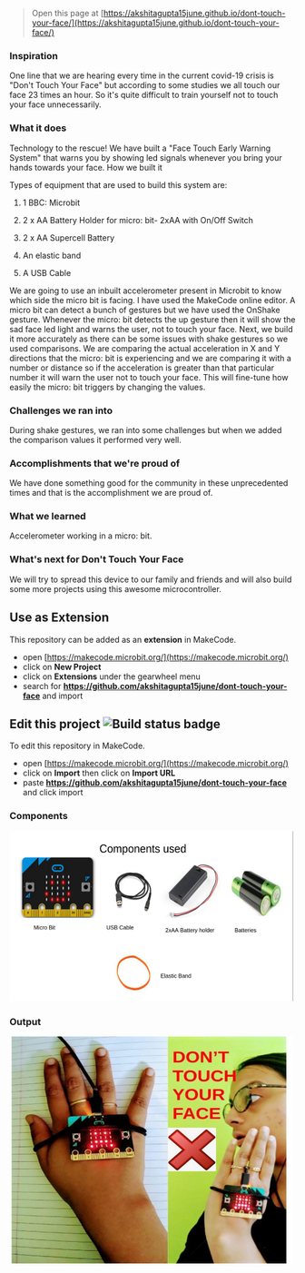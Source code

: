 
> Open this page at [https://akshitagupta15june.github.io/dont-touch-your-face/](https://akshitagupta15june.github.io/dont-touch-your-face/)



### Inspiration

One line that we are hearing every time in the current covid-19 crisis is "Don't Touch Your Face" but according to some studies we all touch our face 23 times an hour. So it's quite difficult to train yourself not to touch your face unnecessarily.


### What it does

Technology to the rescue! We have built a "Face Touch Early Warning System" that warns you by showing led signals whenever you bring your hands towards your face.
How we built it

Types of equipment that are used to build this system are:

1) 1 BBC: Microbit

2) 2 x AA Battery Holder for micro: bit- 2xAA with On/Off Switch

3) 2 x AA Supercell Battery

4) An elastic band

5) A USB Cable

We are going to use an inbuilt accelerometer present in Microbit to know which side the micro bit is facing. I have used the MakeCode online editor. A micro bit can detect a bunch of gestures but we have used the OnShake gesture. Whenever the micro: bit detects the up gesture then it will show the sad face led light and warns the user, not to touch your face. Next, we build it more accurately as there can be some issues with shake gestures so we used comparisons. We are comparing the actual acceleration in X and Y directions that the micro: bit is experiencing and we are comparing it with a number or distance so if the acceleration is greater than that particular number it will warn the user not to touch your face. This will fine-tune how easily the micro: bit triggers by changing the values.

### Challenges we ran into

During shake gestures, we ran into some challenges but when we added the comparison values it performed very well.

### Accomplishments that we're proud of

We have done something good for the community in these unprecedented times and that is the accomplishment we are proud of.


### What we learned

Accelerometer working in a micro: bit.

### What's next for Don't Touch Your Face

We will try to spread this device to our family and friends and will also build some more projects using this awesome microcontroller.


## Use as Extension

This repository can be added as an **extension** in MakeCode.

* open [https://makecode.microbit.org/](https://makecode.microbit.org/)
* click on **New Project**
* click on **Extensions** under the gearwheel menu
* search for **https://github.com/akshitagupta15june/dont-touch-your-face** and import

## Edit this project ![Build status badge](https://github.com/akshitagupta15june/dont-touch-your-face/workflows/MakeCode/badge.svg)

To edit this repository in MakeCode.

* open [https://makecode.microbit.org/](https://makecode.microbit.org/)
* click on **Import** then click on **Import URL**
* paste **https://github.com/akshitagupta15june/dont-touch-your-face** and click import



### Components
<img src="https://github.com/akshitagupta15june/Dont-Touch-Your-Face/blob/master/Images/WhatsApp%20Image%202021-05-15%20at%202.13.37%20PM.jpeg" height=300 width=500>

### Output

<img src="https://github.com/akshitagupta15june/Dont-Touch-Your-Face/blob/master/Images/WhatsApp%20Image%202021-05-15%20at%202.14.55%20PM.jpeg" height=400 width=500>
